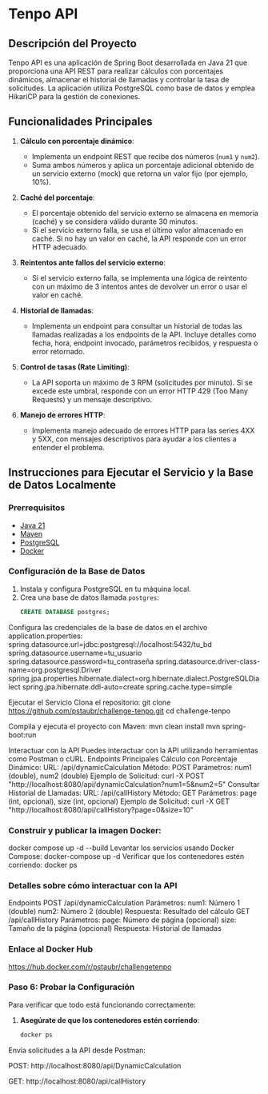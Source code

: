 # Tenpo API

## Descripción del Proyecto

Tenpo API es una aplicación de Spring Boot desarrollada en Java 21 que proporciona una API REST para realizar cálculos
con porcentajes dinámicos, almacenar el historial de llamadas y controlar la tasa de solicitudes. La aplicación utiliza
PostgreSQL como base de datos y emplea HikariCP para la gestión de conexiones.

## Funcionalidades Principales

1. **Cálculo con porcentaje dinámico**:
    - Implementa un endpoint REST que recibe dos números (`num1` y `num2`).
    - Suma ambos números y aplica un porcentaje adicional obtenido de un servicio externo (mock) que retorna un valor
      fijo (por ejemplo, 10%).

2. **Caché del porcentaje**:
    - El porcentaje obtenido del servicio externo se almacena en memoria (caché) y se considera válido durante 30
      minutos.
    - Si el servicio externo falla, se usa el último valor almacenado en caché. Si no hay un valor en caché, la API
      responde con un error HTTP adecuado.

3. **Reintentos ante fallos del servicio externo**:
    - Si el servicio externo falla, se implementa una lógica de reintento con un máximo de 3 intentos antes de devolver
      un error o usar el valor en caché.

4. **Historial de llamadas**:
    - Implementa un endpoint para consultar un historial de todas las llamadas realizadas a los endpoints de la API.
      Incluye detalles como fecha, hora, endpoint invocado, parámetros recibidos, y respuesta o error retornado.

5. **Control de tasas (Rate Limiting)**:
    - La API soporta un máximo de 3 RPM (solicitudes por minuto). Si se excede este umbral, responde con un error HTTP
      429 (Too Many Requests) y un mensaje descriptivo.

6. **Manejo de errores HTTP**:
    - Implementa manejo adecuado de errores HTTP para las series 4XX y 5XX, con mensajes descriptivos para ayudar a los
      clientes a entender el problema.

## Instrucciones para Ejecutar el Servicio y la Base de Datos Localmente

### Prerrequisitos

- [Java 21](https://www.oracle.com/java/technologies/javase/jdk21-archive-downloads.html)
- [Maven](https://maven.apache.org/)
- [PostgreSQL](https://www.postgresql.org/download/)
- [Docker](https://www.docker.com/products/docker-desktop)

### Configuración de la Base de Datos

1. Instala y configura PostgreSQL en tu máquina local.
2. Crea una base de datos llamada `postgres`:
   ```sql
   CREATE DATABASE postgres;

Configura las credenciales de la base de datos en el archivo application.properties:
spring.datasource.url=jdbc:postgresql://localhost:5432/tu_bd
spring.datasource.username=tu_usuario
spring.datasource.password=tu_contraseña
spring.datasource.driver-class-name=org.postgresql.Driver
spring.jpa.properties.hibernate.dialect=org.hibernate.dialect.PostgreSQLDialect
spring.jpa.hibernate.ddl-auto=create
spring.cache.type=simple

Ejecutar el Servicio
Clona el repositorio:
git clone https://github.com/pstaubr/challenge-tenpo.git
cd challenge-tenpo

Compila y ejecuta el proyecto con Maven:
mvn clean install
mvn spring-boot:run

Interactuar con la API
Puedes interactuar con la API utilizando herramientas como Postman o cURL.
Endpoints Principales
Cálculo con Porcentaje Dinámico:
URL: /api/dynamicCalculation
Método: POST
Parámetros: num1 (double), num2 (double)
Ejemplo de Solicitud:
curl -X POST "http://localhost:8080/api/dynamicCalculation?num1=5&num2=5"
Consultar Historial de Llamadas:
URL: /api/callHistory
Método: GET
Parámetros: page (int, opcional), size (int, opcional)
Ejemplo de Solicitud:
curl -X GET "http://localhost:8080/api/callHistory?page=0&size=10"

### Construir y publicar la imagen Docker:

docker compose up -d --build
Levantar los servicios usando Docker Compose:
docker-compose up -d
Verificar que los contenedores estén corriendo:
docker ps

### Detalles sobre cómo interactuar con la API

Endpoints
POST /api/dynamicCalculation
Parámetros:
num1: Número 1 (double)
num2: Número 2 (double)
Respuesta: Resultado del cálculo
GET /api/callHistory
Parámetros:
page: Número de página (opcional)
size: Tamaño de la página (opcional)
Respuesta: Historial de llamadas

### Enlace al Docker Hub

https://hub.docker.com/r/pstaubr/challengetenpo

### Paso 6: Probar la Configuración

Para verificar que todo está funcionando correctamente:

1. **Asegúrate de que los contenedores estén corriendo**:
   ```sh
   docker ps

Envía solicitudes a la API desde Postman:

POST: http://localhost:8080/api/DynamicCalculation

GET:  http://localhost:8080/api/callHistory